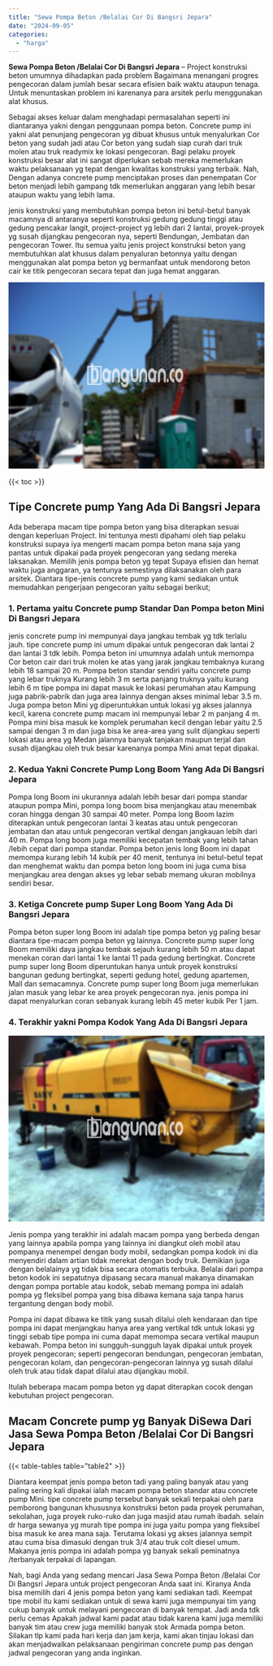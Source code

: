 ```yaml
---
title: "Sewa Pompa Beton /Belalai Cor Di Bangsri Jepara"
date: "2024-09-05"
categories: 
  - "harga"
---
```


**Sewa Pompa Beton /Belalai Cor Di Bangsri Jepara** – Project konstruksi beton umumnya dihadapkan pada problem Bagaimana menangani progres pengecoran dalam jumlah besar secara efisien baik waktu ataupun tenaga. Untuk menuntaskan problem ini karenanya para arsitek perlu menggunakan alat khusus.

Sebagai akses keluar dalam menghadapi permasalahan seperti ini diantaranya yakni dengan penggunaan pompa beton. Concrete pump ini yakni alat penunjang pengecoran yg dibuat khusus untuk menyalurkan Cor beton yang sudah jadi atau Cor beton yang sudah siap curah dari truk molen atau truk readymix ke lokasi pengecoran. Bagi pelaku proyek konstruksi besar alat ini sangat diperlukan sebab mereka memerlukan waktu pelaksanaan yg tepat dengan kwalitas konstruksi yang terbaik. Nah, Dengan adanya concrete pump menciptakan proses dan penempatan Cor beton menjadi lebih gampang tdk memerlukan anggaran yang lebih besar ataupun waktu yang lebih lama.

jenis konstruksi yang membutuhkan pompa beton ini betul-betul banyak macamnya di antaranya seperti konstruksi gedung gedung tinggi atau gedung pencakar langit, project-project yg lebih dari 2 lantai, proyek-proyek yg susah dijangkau pengecoran nya, seperti Bendungan, Jembatan dan pengecoran Tower. Itu semua yaitu jenis project konstruksi beton yang membutuhkan alat khusus dalam penyaluran betonnya yaitu dengan menggunakan alat pompa beton yg bermanfaat untuk mendorong beton cair ke titik pengecoran secara tepat dan juga hemat anggaran.

![Sewa Pompa Beton /Belalai Cor Di Bangsri Jepara](/images/sewa-concrete-pump-14.png)

{{< toc >}}

## Tipe Concrete pump Yang Ada Di Bangsri Jepara

Ada beberapa macam tipe pompa beton yang bisa diterapkan sesuai dengan keperluan Project. Ini tentunya mesti dipahami oleh tiap pelaku konstruksi supaya iya mengerti macam pompa beton mana saja yang pantas untuk dipakai pada proyek pengecoran yang sedang mereka laksanakan. Memilih jenis pompa beton yg tepat Supaya efisien dan hemat waktu juga anggaran, ya tentunya semestinya dilaksanakan oleh para arsitek. Diantara tipe-jenis concrete pump yang kami sediakan untuk memudahkan pengerjaan pengecoran yaitu sebagai berikut;

### 1\. Pertama yaitu Concrete pump Standar Dan Pompa beton Mini Di Bangsri Jepara

jenis concrete pump ini mempunyai daya jangkau tembak yg tdk terlalu jauh. tipe concrete pump ini umum dipakai untuk pengecoran dak lantai 2 dan lantai 3 tdk lebih. Pompa beton ini umumnya adalah untuk memompa Cor beton cair dari truk molen ke atas yang jarak jangkau tembaknya kurang lebih 18 sampai 20 m. Pompa beton standar sendiri yaitu concrete pump yang lebar truknya Kurang lebih 3 m serta panjang truknya yaitu kurang lebih 6 m tipe pompa ini dapat masuk ke lokasi perumahan atau Kampung juga pabrik-pabrik dan juga area lainnya dengan akses minimal lebar 3.5 m. Juga pompa beton Mini yg diperuntukkan untuk lokasi yg akses jalannya kecil, karena concrete pump macam ini mempunyai lebar 2 m panjang 4 m. Pompa mini bisa masuk ke komplek perumahan kecil dengan lebar yaitu 2.5 sampai dengan 3 m dan juga bisa ke area-area yang sulit dijangkau seperti lokasi atau area yg Medan jalannya banyak tanjakan maupun terjal dan susah dijangkau oleh truk besar karenanya pompa Mini amat tepat dipakai.

### 2\. Kedua Yakni Concrete Pump Long Boom Yang Ada Di Bangsri Jepara

Pompa long Boom ini ukurannya adalah lebih besar dari pompa standar ataupun pompa Mini, pompa long boom bisa menjangkau atau menembak coran hingga dengan 30 sampai 40 meter. Pompa long Boom lazim diterapkan untuk pengecoran lantai 3 keatas atau untuk pengecoran jembatan dan atau untuk pengecoran vertikal dengan jangkauan lebih dari 40 m. Pompa long boom juga memiliki kecepatan tembak yang lebih tahan /lebih cepat dari pompa standar. Pompa beton jenis long Boom ini dapat memompa kurang lebih 14 kubik per 40 menit, tentunya ini betul-betul tepat dan menghemat waktu dan pompa beton long boom ini juga cuma bisa menjangkau area dengan akses yg lebar sebab memang ukuran mobilnya sendiri besar.

### 3\. Ketiga Concrete pump Super Long Boom Yang Ada Di Bangsri Jepara

Pompa beton super long Boom ini adalah tipe pompa beton yg paling besar diantara tipe-macam pompa beton yg lainnya. Concrete pump super long Boom memiliki daya jangkau tembak sejauh kurang lebih 50 m atau dapat menekan coran dari lantai 1 ke lantai 11 pada gedung bertingkat. Concrete pump super long Boom diperuntukan hanya untuk proyek konstruksi bangunan gedung bertingkat, seperti gedung hotel, gedung apartemen, Mall dan semacamnya. Concrete pump super long Boom juga memerlukan jalan masuk yang lebar ke area proyek pengecoran nya. jenis pompa ini dapat menyalurkan coran sebanyak kurang lebih 45 meter kubik Per 1 jam.

### 4\. Terakhir yakni Pompa Kodok Yang Ada Di Bangsri Jepara

![Sewa Pompa Beton /Belalai Cor Di Bangsri Jepara](/images/sewa-concrete-pump-29.png)

Jenis pompa yang terakhir ini adalah macam pompa yang berbeda dengan yang lainnya apabila pompa yang lainnya ini diangkut oleh mobil atau pompanya menempel dengan body mobil, sedangkan pompa kodok ini dia menyendiri dalam artian tidak merekat dengan body truk. Demikian juga dengan belalainya yg tidak bisa secara otomatis terbuka. Belalai dari pompa beton kodok ini sepatutnya dipasang secara manual makanya dinamakan dengan pompa portable atau kodok, sebab memang pompa ini adalah pompa yg fleksibel pompa yang bisa dibawa kemana saja tanpa harus tergantung dengan body mobil.

Pompa ini dapat dibawa ke titik yang susah dilalui oleh kendaraan dan tipe pompa ini dapat menjangkau hanya area yang vertikal tdk untuk lokasi yg tinggi sebab tipe pompa ini cuma dapat memompa secara vertikal maupun kebawah. Pompa beton ini sungguh-sungguh layak dipakai untuk proyek proyek pengecoran; seperti pengecoran bendungan, pengecoran jembatan, pengecoran kolam, dan pengecoran-pengecoran lainnya yg susah dilalui oleh truk atau tidak dapat dilalui atau dijangkau mobil.

Itulah beberapa macam pompa beton yg dapat diterapkan cocok dengan kebutuhan project pengecoran.

## Macam Concrete pump yg Banyak DiSewa Dari Jasa Sewa Pompa Beton /Belalai Cor Di Bangsri Jepara

{{< table-tables table="table2" >}}

Diantara keempat jenis pompa beton tadi yang paling banyak atau yang paling sering kali dipakai ialah macam pompa beton standar atau concrete pump Mini. tipe concrete pump tersebut banyak sekali terpakai oleh para pemborong bangunan khususnya konstruksi beton pada proyek perumahan, sekolahan, juga proyek ruko-ruko dan juga masjid atau rumah ibadah. selain dr harga sewanya yg murah tipe pompa ini juga yaitu pompa yang fleksibel bisa masuk ke area mana saja. Terutama lokasi yg akses jalannya sempit atau cuma bisa dimasuki dengan truk 3/4 atau truk colt diesel umum. Makanya jenis pompa ini adalah pompa yg banyak sekali peminatnya /terbanyak terpakai di lapangan.

Nah, bagi Anda yang sedang mencari Jasa Sewa Pompa Beton /Belalai Cor Di Bangsri Jepara untuk project pengecoran Anda saat ini. Kiranya Anda bisa memilih dari 4 jenis pompa beton yang kami sediakan tadi. Keempat tipe mobil itu kami sediakan untuk di sewa kami juga mempunyai tim yang cukup banyak untuk melayani pengecoran di banyak tempat. Jadi anda tdk perlu cemas Apakah jadwal kami padat atau tidak karena kami juga memiliki banyak tim atau crew juga memiliki banyak stok Armada pompa beton. Silakan tlp kami pada hari kerja dan jam kerja, kami akan tinjau lokasi dan akan menjadwalkan pelaksanaan pengiriman concrete pump pas dengan jadwal pengecoran yang anda inginkan.

